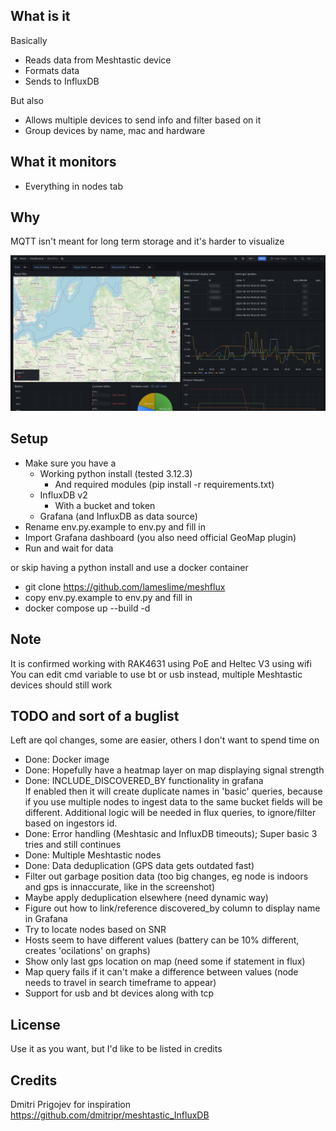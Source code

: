 ## What is it
Basically
- Reads data from Meshtastic device
- Formats data
- Sends to InfluxDB

But also
- Allows multiple devices to send info and filter based on it
- Group devices by name, mac and hardware

## What it monitors
- Everything in nodes tab

## Why
MQTT isn't meant for long term storage and it's harder to visualize

[<img src="./grafana/grafana-dashboard.jpeg">]()

## Setup
- Make sure you have a 
  - Working python install (tested 3.12.3)
    - And required modules (pip install -r requirements.txt)
  - InfluxDB v2
    - With a bucket and token
  - Grafana (and InfluxDB as data source)
- Rename env.py.example to env.py and fill in
- Import Grafana dashboard (you also need official GeoMap plugin)
- Run and wait for data

or skip having a python install and use a docker container
- git clone https://github.com/lameslime/meshflux
- copy env.py.example to env.py and fill in
- docker compose up --build -d

## Note
It is confirmed working with RAK4631 using PoE and Heltec V3 using wifi  
You can edit cmd variable to use bt or usb instead, multiple Meshtastic devices should still work

## TODO and sort of a buglist
Left are qol changes, some are easier, others I don't want to spend time on  
- Done: Docker image
- Done: Hopefully have a heatmap layer on map displaying signal strength
- Done: INCLUDE_DISCOVERED_BY functionality in grafana  
If enabled then it will create duplicate names in 'basic' queries, because if you use multiple nodes to ingest data to the same bucket fields will be different.
Additional logic will be needed in flux queries, to ignore/filter based on ingestors id.
- Done: Error handling (Meshtasic and InfluxDB timeouts); Super basic 3 tries and still continues
- Done: Multiple Meshtastic nodes
- Done: Data deduplication (GPS data gets outdated fast)
- Filter out garbage position data (too big changes, eg node is indoors and gps is innaccurate, like in the screenshot)
- Maybe apply deduplication elsewhere (need dynamic way)
- Figure out how to link/reference discovered_by column to display name in Grafana
- Try to locate nodes based on SNR
- Hosts seem to have different values (battery can be 10% different, creates 'ocilations' on graphs)
- Show only last gps location on map (need some if statement in flux)
- Map query fails if it can't make a difference between values (node needs to travel in search timeframe to appear)
- Support for usb and bt devices along with tcp

## License
Use it as you want, but I'd like to be listed in credits

## Credits
Dmitri Prigojev for inspiration
https://github.com/dmitripr/meshtastic_InfluxDB